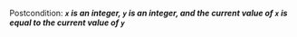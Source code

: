Postcondition: ***`x` is an integer, `y` is an integer, and the current value of `x` is equal to the current value of `y`***